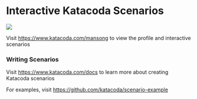 # Interactive Katacoda Scenarios

[![](http://shields.katacoda.com/katacoda/mansong/count.svg)](https://www.katacoda.com/mansong "Get your profile on Katacoda.com")

Visit https://www.katacoda.com/mansong to view the profile and interactive scenarios

### Writing Scenarios
Visit https://www.katacoda.com/docs to learn more about creating Katacoda scenarios

For examples, visit https://github.com/katacoda/scenario-example
